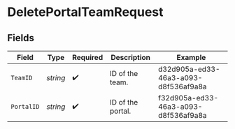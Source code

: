 # DeletePortalTeamRequest


## Fields

| Field                                | Type                                 | Required                             | Description                          | Example                              |
| ------------------------------------ | ------------------------------------ | ------------------------------------ | ------------------------------------ | ------------------------------------ |
| `TeamID`                             | *string*                             | :heavy_check_mark:                   | ID of the team.                      | d32d905a-ed33-46a3-a093-d8f536af9a8a |
| `PortalID`                           | *string*                             | :heavy_check_mark:                   | ID of the portal.                    | f32d905a-ed33-46a3-a093-d8f536af9a8a |